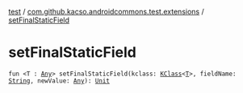 [test](../index.md) / [com.github.kacso.androidcommons.test.extensions](index.md) / [setFinalStaticField](./set-final-static-field.md)

# setFinalStaticField

`fun <T : `[`Any`](https://kotlinlang.org/api/latest/jvm/stdlib/kotlin/-any/index.html)`> setFinalStaticField(kclass: `[`KClass`](https://kotlinlang.org/api/latest/jvm/stdlib/kotlin.reflect/-k-class/index.html)`<`[`T`](set-final-static-field.md#T)`>, fieldName: `[`String`](https://kotlinlang.org/api/latest/jvm/stdlib/kotlin/-string/index.html)`, newValue: `[`Any`](https://kotlinlang.org/api/latest/jvm/stdlib/kotlin/-any/index.html)`): `[`Unit`](https://kotlinlang.org/api/latest/jvm/stdlib/kotlin/-unit/index.html)
